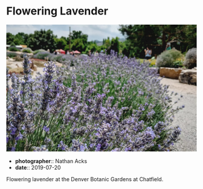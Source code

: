 # Flowering Lavender

![A row of flowering lavender](assets/2019-07-20-flowering-lavender.webp)

* **photographer**:: Nathan Acks
* **date**:: 2019-07-20

Flowering lavender at the Denver Botanic Gardens at Chatfield.
